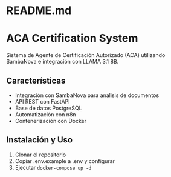 # README.md
# ACA Certification System

Sistema de Agente de Certificación Autorizado (ACA) utilizando SambaNova e integración con LLAMA 3.1 8B.

## Características
- Integración con SambaNova para análisis de documentos
- API REST con FastAPI
- Base de datos PostgreSQL
- Automatización con n8n
- Contenerización con Docker

## Instalación y Uso
1. Clonar el repositorio
2. Copiar .env.example a .env y configurar
3. Ejecutar `docker-compose up -d`


